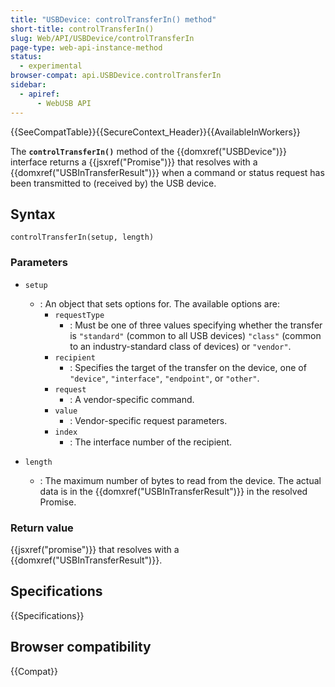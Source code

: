 ```yaml
---
title: "USBDevice: controlTransferIn() method"
short-title: controlTransferIn()
slug: Web/API/USBDevice/controlTransferIn
page-type: web-api-instance-method
status:
  - experimental
browser-compat: api.USBDevice.controlTransferIn
sidebar:
  - apiref:
      - WebUSB API
---
```


{{SeeCompatTable}}{{SecureContext_Header}}{{AvailableInWorkers}}

The **`controlTransferIn()`** method of the {{domxref("USBDevice")}} interface returns a {{jsxref("Promise")}} that resolves with a {{domxref("USBInTransferResult")}} when a command or status request has been transmitted to (received by) the USB device.

## Syntax

```js-nolint
controlTransferIn(setup, length)
```

### Parameters

- `setup`
  - : An object that sets options for. The available options are:
    - `requestType`
      - : Must be one of three values specifying whether the transfer is `"standard"` (common to all USB devices) `"class"` (common to an industry-standard class of devices) or `"vendor"`.
    - `recipient`
      - : Specifies the target of the transfer on the device, one of `"device"`, `"interface"`, `"endpoint"`, or `"other"`.
    - `request`
      - : A vendor-specific command.
    - `value`
      - : Vendor-specific request parameters.
    - `index`
      - : The interface number of the recipient.

- `length`
  - : The maximum number of bytes to read from the device. The actual data is in the {{domxref("USBInTransferResult")}} in the resolved Promise.

### Return value

{{jsxref("promise")}} that resolves with a {{domxref("USBInTransferResult")}}.

## Specifications

{{Specifications}}

## Browser compatibility

{{Compat}}
